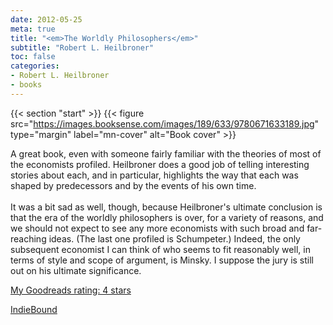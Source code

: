 ```yaml
---
date: 2012-05-25
meta: true
title: "<em>The Worldly Philosophers</em>"
subtitle: "Robert L. Heilbroner"
toc: false
categories:
- Robert L. Heilbroner
- books
---
```


{{< section "start" >}}
{{< figure src="https://images.booksense.com/images/189/633/9780671633189.jpg" type="margin" label="mn-cover" alt="Book cover" >}}

A great book, even with someone fairly familiar with the theories of most of the economists profiled. Heilbroner does a good job of telling interesting stories about each, and in particular, highlights the way that each was shaped by predecessors and by the events of his own time. <br /><br />It was a bit sad as well, though, because Heilbroner's ultimate conclusion is that the era of the worldly philosophers is over, for a variety of reasons, and we should not expect to see any more economists with such broad and far-reaching ideas. (The last one profiled is Schumpeter.) Indeed, the only subsequent economist I can think of who seems to fit reasonably well, in terms of style and scope of argument, is Minsky. I suppose the jury is still out on his ultimate significance.

[My Goodreads rating: 4 stars](https://www.goodreads.com/review/show/329618982)  

[IndieBound](https://www.indiebound.org/book/9780671633189)
